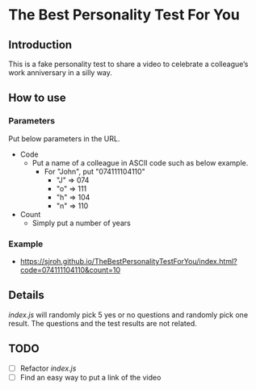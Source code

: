 # The Best Personality Test For You

## Introduction
This is a fake personality test to share a video to celebrate a colleague’s work anniversary in a silly way.

## How to use

### Parameters
Put below parameters in the URL.
- Code
    - Put a name of a colleague in ASCII code such as below example.
        - For "John", put "074111104110"
            - "J" => 074
            - "o" => 111
            - "h" => 104
            - "n" => 110
- Count
    - Simply put a number of years

### Example
- https://sjroh.github.io/TheBestPersonalityTestForYou/index.html?code=074111104110&count=10

## Details
*index.js* will randomly pick 5 yes or no questions and randomly pick one result. The questions and the test results are not related.

## TODO
- [ ] Refactor *index.js*
- [ ] Find an easy way to put a link of the video